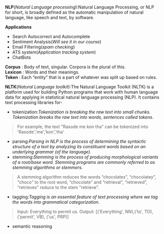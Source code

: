**NLP**(_Natural Language processing_):Natural Language Processing, or NLP for short, is broadly defined as the automatic manipulation of natural language, like speech and text, by software.  

**Applications**
* Search Autocorrect and Autocomplete
* Sentiment Analysis(_Will see it in our course_)
* Email Filtering(_spam checking_)
* ATS system(_Application tracking system_)
* ChatBots  

**Corpus** : Body of text, singular. Corpora is the plural of this.  
**Lexicon** : Words and their meanings.  
**Token** : Each “entity” that is a part of whatever was split up based on rules.  

**NLTK**(_Natural Language toolkit_):The Natural Language Toolkit (NLTK) is a platform used for building Python programs that work with human language data for applying in statistical natural language processing (NLP).
It contains text processing libraries for-  
* tokenization:_Tokenization is breaking the raw text into small chunks. Tokenization breaks the raw text into words, sentences called tokens_.  
> For example, the text "Rasode me kon tha" can be tokenized into 'Rasode','me','kon','tha'  
* parsing:_Parsing in NLP is the process of determining the syntactic structure of a text by analyzing its constituent words based on an underlying grammar (of the language)._
* stemming:_Stemming is the process of producing morphological variants of a root/base word. Stemming programs are commonly referred to as stemming algorithms or stemmers._
>  A stemming algorithm reduces the words “chocolates”, “chocolatey”, “choco” to the root word, “chocolate” and “retrieval”, “retrieved”, “retrieves” reduce to the stem "retrieve".  
* tagging:_Tagging is an essential feature of text processing where we tag the words into grammatical categorization._  
> Input: Everything to permit us.
> Output: [('Everything', NN),('to', TO), ('permit', VB), ('us', PRP)]  
* semantic reasoning




